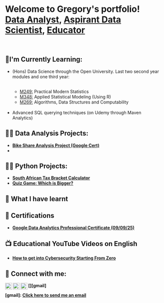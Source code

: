 <h1>Welcome to Gregory's portfolio! <br/><a href="">Data Analyst</a>, <a href="">Aspirant Data Scientist</a>, <a href="">Educator</a></h1>
<br>
<h2>🔭I'm Currently Learning: </h2>

<ul> <li> (Hons) Data Science through the Open University. Last two second year modules and one third year: </li>
  <br>
  <ul> <li><a href="https://www.open.ac.uk/courses/modules/m249/">M249:</a> Practical Modern Statistics</li>
        <li> <a href="https://www.open.ac.uk/courses/modules/m348/">M348:</a> Applied Statistical Modeling (Using R)</li>
        <li> <a href="https://www.open.ac.uk/courses/modules/m269"> M269:</a> Algorithms, Data Structures and Computability </li> </ul>
  <br>
  <li>Advanced SQL querying techniques (on Udemy through Maven Analytics)</li> </ul>  
<h2>👨‍💻 Data Analysis Projects:</h2>

  - <b> <a href="https://github.com/grigricar/Bike-Share-Project-Google-Cert-/tree/main">Bike Share Analysis Project (Google Cert) </a> 
  - 
<h2>👨‍💻 Python Projects:</h2>

  - <b> <a href="https://github.com/grigricar/SA_Tax_Bracket_calculator"> South African Tax Bracket Calculator </a>
  - <b> <a href="https://github.com/grigricar/Quiz_game"> Quiz Game: Which is Bigger? </a>
  
 <h2> 🌱 What I have learnt </h2>  
 
<h2> 📜 Certifications </h2>

  -   <b> <a href="https://www.coursera.org/learn/google-data-analytics-capstone/home/module/1">Google Data Analytics Professional Certificate (09/09/25) </a>
   


<h2>📺 Educational YouTube Videos on English </h2>

- [How to get into Cybersecurity Starting From Zero](https://www.youtube.com/watch?v=a83ASGn_V_s)


<h2> 🤳 Connect with me:</h2>

[<img align="left" alt="GregCarter | YouTube" width="22px" src="https://cdn.jsdelivr.net/npm/simple-icons@v3/icons/youtube.svg" />][youtube]

[<img align="left" alt="GregCarter | LinkedIn" width="22px" src="https://cdn.jsdelivr.net/npm/simple-icons@v3/icons/linkedin.svg" />][linkedin]
[<img align="left" alt="GregCarter | Gmail" width="22px" src="https://cdn.jsdelivr.net/npm/simple-icons@v3/icons/gmail.svg" />][gmail]


[youtube]: https://www.youtube.com/channel/UCCDNh1fC2C93zzyIj15fC0g

[linkedin]: https://www.linkedin.com/in/gregory-carter-786813325/

[gmail]: <a href="mailto:grigricarter@gmail.com?subject=Your%20Subject%20Here&body=Your%20pre-written%20message%20body%20here.">Click here to send me an email</a>

<!--
**grigricar/grigricar** is a ✨ _special_ ✨ repository because its `README.md` (this file) appears on your GitHub profile.

Here are some ideas to get you started:

- 🔭 I’m currently working on ...
- 🌱 I’m currently learning ...
- 👯 I’m looking to collaborate on ...
- 🤔 I’m looking for help with ...
- 💬 Ask me about ...
- 📫 How to reach me: ...
- 😄 Pronouns: ...
- ⚡ Fun fact: ...
-->
